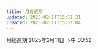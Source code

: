 ```yaml
---
title: 月經週期
updated: 2025-02-11T15:52:21
created: 2025-02-11T15:52:04
---
```


月經週期
2025年2月11日
下午 03:52

